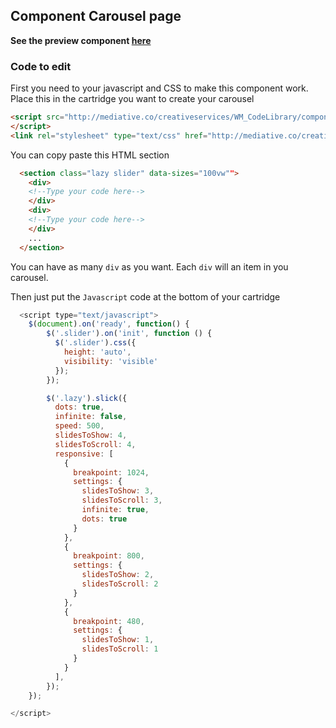 ## Component Carousel page

**See the preview component [here](https://mediativecreative.github.io/Component-Carousel/)**

### Code to edit

First you need to your javascript and CSS to make this component work.
Place this in the cartridge you want to create your carousel
```html
<script src="http://mediative.co/creativeservices/WM_CodeLibrary/component-carousel/JS/slick.js" type="text/javascript" charset="utf-8">
</script>
<link rel="stylesheet" type="text/css" href="http://mediative.co/creativeservices/WM_CodeLibrary/component-carousel/CSS/slick-theme.css">
```

You can copy paste this HTML section

```html
  <section class="lazy slider" data-sizes="100vw"">
    <div>
	<!--Type your code here-->
    </div>
    <div>
	<!--Type your code here-->
    </div>
    ...
  </section>
```
You can have as many `div` as you want. Each `div` will an item in you carousel.

Then just put the `Javascript` code at the bottom of your cartridge
```javascript
  <script type="text/javascript">
    $(document).on('ready', function() {
	  	$('.slider').on('init', function () {
		  $('.slider').css({
		    height: 'auto',
		    visibility: 'visible'
		  });
		});

		$('.lazy').slick({
		  dots: true,
		  infinite: false,
		  speed: 500,
		  slidesToShow: 4,
		  slidesToScroll: 4,
		  responsive: [
		    {
		      breakpoint: 1024,
		      settings: {
		        slidesToShow: 3,
		        slidesToScroll: 3,
		        infinite: true,
		        dots: true
		      }
		    },
		    {
		      breakpoint: 800,
		      settings: {
		        slidesToShow: 2,
		        slidesToScroll: 2
		      }
		    },
		    {
		      breakpoint: 480,
		      settings: {
		        slidesToShow: 1,
		        slidesToScroll: 1
		      }
		    }
		  ],
		});
    });

</script>
```
